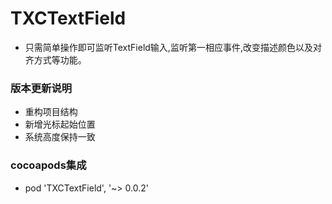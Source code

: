 # TXCTextField
* 只需简单操作即可监听TextField输入,监听第一相应事件,改变描述颜色以及对齐方式等功能。
### 版本更新说明
* 重构项目结构
* 新增光标起始位置
* 系统高度保持一致
### cocoapods集成
* pod 'TXCTextField', '~> 0.0.2'
